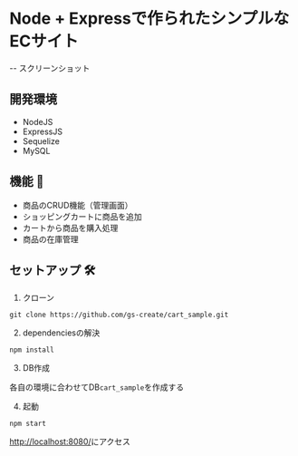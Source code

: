 # Node + Expressで作られたシンプルなECサイト

-- スクリーンショット


## 開発環境

- NodeJS
- ExpressJS
- Sequelize
- MySQL

## 機能 🚀

- 商品のCRUD機能（管理画面）
- ショッピングカートに商品を追加
- カートから商品を購入処理
- 商品の在庫管理

## セットアップ 🛠

1. クローン

```
git clone https://github.com/gs-create/cart_sample.git
```

2. dependenciesの解決

```
npm install
```

3. DB作成

各自の環境に合わせてDB`cart_sample`を作成する

4. 起動

```
npm start
```

[http://localhost:8080/](http://localhost:8080/)にアクセス
